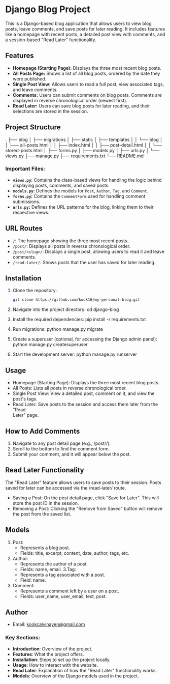 # Django Blog Project

This is a Django-based blog application that allows users to view blog posts, leave comments, and save posts for later reading. It includes features like a homepage with recent posts, a detailed post view with comments, and a session-based "Read Later" functionality.

## Features

- **Homepage (Starting Page):** Displays the three most recent blog posts.
- **All Posts Page:** Shows a list of all blog posts, ordered by the date they were published.
- **Single Post View:** Allows users to read a full post, view associated tags, and leave comments.
- **Comments:** Users can submit comments on blog posts. Comments are displayed in reverse chronological order (newest first).
- **Read Later:** Users can save blog posts for later reading, and their selections are stored in the session.

## Project Structure

. ├── blog │ ├── migrations │ ├── static │ ├── templates │ │ └── blog │ │ ├── all-posts.html │ │ ├── index.html │ │ ├── post-detail.html │ │ └── stored-posts.html │ ├── forms.py │ ├── models.py │ ├── urls.py │ └── views.py ├── manage.py ├── requirements.txt └── README.md


### Important Files:

- **`views.py`:** Contains the class-based views for handling the logic behind displaying posts, comments, and saved posts.
- **`models.py`:** Defines the models for `Post`, `Author`, `Tag`, and `Comment`.
- **`forms.py`:** Contains the `CommentForm` used for handling comment submissions.
- **`urls.py`:** Defines the URL patterns for the blog, linking them to their respective views.

## URL Routes

- `/`: The homepage showing the three most recent posts.
- `/post/`: Displays all posts in reverse chronological order.
- `/post/<slug>/`: Displays a single post, allowing users to read it and leave comments.
- `/read-later/`: Shows posts that the user has saved for later reading.

## Installation

1. Clone the repository:

   ```bash
   git clone https://github.com/kook16/my-personal-blog.git

2. Navigate into the project directory:
    cd django-blog
3. Install the required dependencies:
    pip install -r requirements.txt
4. Run migrations:
    python manage.py migrate
5. Create a superuser (optional, for accessing the Django admin panel):
    python manage.py createsuperuser
6. Start the development server:
    python manage.py runserver

## Usage
- Homepage (Starting Page): Displays the three most recent blog posts.
- All Posts: Lists all posts in reverse chronological order.
- Single Post View: View a detailed post, comment on it, and view the post's tags.
- Read Later: Save posts to the session and access them later from the "Read     
  Later" page.

## How to Add Comments
1. Navigate to any post detail page (e.g., /post/<slug>/).
2. Scroll to the bottom to find the comment form.
3. Submit your comment, and it will appear below the post.


## Read Later Functionality
The "Read Later" feature allows users to save posts to their session. Posts saved for later can be accessed via the /read-later/ route.

  - Saving a Post: On the post detail page, click "Save for Later". This will     
    store the post ID in the session.
  - Removing a Post: Clicking the "Remove from Saved" button will remove the post 
   from the saved list.

## Models
1. Post:
    - Represents a blog post.
    - Fields: title, excerpt, content, date, author, tags, etc.
2. Author:
    - Represents the author of a post.
    - Fields: name, email.
3.Tag:
    - Represents a tag associated with a post.
    - Field: name.
4. Comment:
    - Represents a comment left by a user on a post.
    - Fields: user_name, user_email, text, post.
## Author
- Email: kookcalvinayen@gmail.com


### Key Sections:
- **Introduction**: Overview of the project.
- **Features**: What the project offers.
- **Installation**: Steps to set up the project locally.
- **Usage**: How to interact with the website.
- **Read Later**: Explanation of how the "Read Later" functionality works.
- **Models**: Overview of the Django models used in the project.

